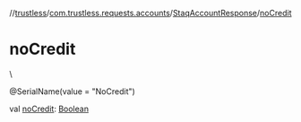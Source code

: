 //[trustless](../../../index.md)/[com.trustless.requests.accounts](../index.md)/[StaqAccountResponse](index.md)/[noCredit](no-credit.md)

# noCredit

\

@SerialName(value = &quot;NoCredit&quot;)

val [noCredit](no-credit.md): [Boolean](https://kotlinlang.org/api/latest/jvm/stdlib/kotlin/-boolean/index.html)
